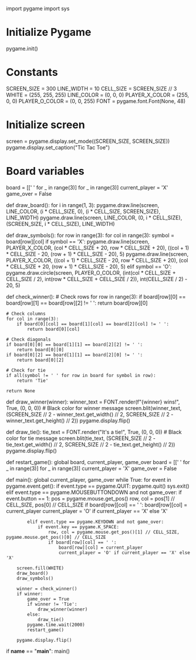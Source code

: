 import pygame
import sys

# Initialize Pygame
pygame.init()

# Constants
SCREEN_SIZE = 300
LINE_WIDTH = 10
CELL_SIZE = SCREEN_SIZE // 3
WHITE = (255, 255, 255)
LINE_COLOR = (0, 0, 0)
PLAYER_X_COLOR = (255, 0, 0)
PLAYER_O_COLOR = (0, 0, 255)
FONT = pygame.font.Font(None, 48)

# Initialize screen
screen = pygame.display.set_mode((SCREEN_SIZE, SCREEN_SIZE))
pygame.display.set_caption("Tic Tac Toe")

# Board variables
board = [[' ' for _ in range(3)] for _ in range(3)]
current_player = 'X'
game_over = False

def draw_board():
    for i in range(1, 3):
        pygame.draw.line(screen, LINE_COLOR, (i * CELL_SIZE, 0), (i * CELL_SIZE, SCREEN_SIZE), LINE_WIDTH)
        pygame.draw.line(screen, LINE_COLOR, (0, i * CELL_SIZE), (SCREEN_SIZE, i * CELL_SIZE), LINE_WIDTH)

def draw_symbols():
    for row in range(3):
        for col in range(3):
            symbol = board[row][col]
            if symbol == 'X':
                pygame.draw.line(screen, PLAYER_X_COLOR, (col * CELL_SIZE + 20, row * CELL_SIZE + 20),
                                 ((col + 1) * CELL_SIZE - 20, (row + 1) * CELL_SIZE - 20), 5)
                pygame.draw.line(screen, PLAYER_X_COLOR, ((col + 1) * CELL_SIZE - 20, row * CELL_SIZE + 20),
                                 (col * CELL_SIZE + 20, (row + 1) * CELL_SIZE - 20), 5)
            elif symbol == 'O':
                pygame.draw.circle(screen, PLAYER_O_COLOR,
                                   (int(col * CELL_SIZE + CELL_SIZE / 2), int(row * CELL_SIZE + CELL_SIZE / 2)),
                                   int(CELL_SIZE / 2) - 20, 5)

def check_winner():
    # Check rows
    for row in range(3):
        if board[row][0] == board[row][1] == board[row][2] != ' ':
            return board[row][0]

    # Check columns
    for col in range(3):
        if board[0][col] == board[1][col] == board[2][col] != ' ':
            return board[0][col]

    # Check diagonals
    if board[0][0] == board[1][1] == board[2][2] != ' ':
        return board[0][0]
    if board[0][2] == board[1][1] == board[2][0] != ' ':
        return board[0][2]

    # Check for tie
    if all(symbol != ' ' for row in board for symbol in row):
        return 'Tie'

    return None

def draw_winner(winner):
    winner_text = FONT.render(f"{winner} wins!", True, (0, 0, 0))  # Black color for winner message
    screen.blit(winner_text, (SCREEN_SIZE // 2 - winner_text.get_width() // 2, SCREEN_SIZE // 2 - winner_text.get_height() // 2))
    pygame.display.flip()

def draw_tie():
    tie_text = FONT.render("It's a tie!", True, (0, 0, 0))  # Black color for tie message
    screen.blit(tie_text, (SCREEN_SIZE // 2 - tie_text.get_width() // 2, SCREEN_SIZE // 2 - tie_text.get_height() // 2))
    pygame.display.flip()

def restart_game():
    global board, current_player, game_over
    board = [[' ' for _ in range(3)] for _ in range(3)]
    current_player = 'X'
    game_over = False

def main():
    global current_player, game_over
    while True:
        for event in pygame.event.get():
            if event.type == pygame.QUIT:
                pygame.quit()
                sys.exit()
            elif event.type == pygame.MOUSEBUTTONDOWN and not game_over:
                if event.button == 1:
                    pos = pygame.mouse.get_pos()
                    row, col = pos[1] // CELL_SIZE, pos[0] // CELL_SIZE
                    if board[row][col] == ' ':
                        board[row][col] = current_player
                        current_player = 'O' if current_player == 'X' else 'X'

            elif event.type == pygame.KEYDOWN and not game_over:
                if event.key == pygame.K_SPACE:
                    row, col = pygame.mouse.get_pos()[1] // CELL_SIZE, pygame.mouse.get_pos()[0] // CELL_SIZE
                    if board[row][col] == ' ':
                        board[row][col] = current_player
                        current_player = 'O' if current_player == 'X' else 'X'

        screen.fill(WHITE)
        draw_board()
        draw_symbols()

        winner = check_winner()
        if winner:
            game_over = True
            if winner != 'Tie':
                draw_winner(winner)
            else:
                draw_tie()
            pygame.time.wait(2000)
            restart_game()

        pygame.display.flip()

if __name__ == "__main__":
    main()






